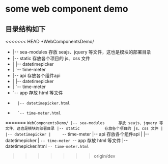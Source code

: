 # some web component demo
## 目录结构如下
<<<<<<< HEAD
*WebComponentsDemo/
  * |-- sea-modules      存放 seajs、jquery 等文件，这也是模块的部署目录
  * |-- static           存放各个项目的 js、css 文件
  * |     |-- datetimepicker
  * |     `-- time-meter
  * |-- api         存放各个组件api
  * |    |-- datetimepicker
  * |    `-- time-meter
  * `-- app              存放 html 等文件
  *       |-- datetimepicker.html
  *       `-- time-meter.html
=======
`WebComponentsDemo/
  |-- sea-modules      存放 seajs、jquery 等文件，这也是模块的部署目录
  |-- static           存放各个项目的 js、css 文件
  |     |-- datetimepicker
  |     `-- time-meter
  |-- api         存放各个组件api
  |    |-- datetimepicker
  |    `-- time-meter
  `-- app              存放 html 等文件
        |-- datetimepicker.html
        `-- time-meter.html`
>>>>>>> origin/dev

